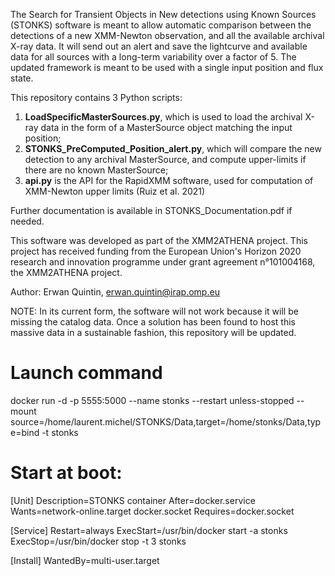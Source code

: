 The Search for Transient Objects in New detections using Known Sources (STONKS) software is meant to allow automatic
comparison between the detections of a new XMM-Newton observation, and all the available archival X-ray data. It will send
out an alert and save the lightcurve and available data for all sources with a long-term variability over a factor of 5.
The updated framework is meant to be used with a single input position and flux state.


This repository contains 3 Python scripts:
1. **LoadSpecificMasterSources.py**, which is used to load the archival X-ray data in the form of a MasterSource object matching the input position;
2. **STONKS_PreComputed_Position_alert.py**, which will compare the new detection to any archival MasterSource, and compute upper-limits if there are no known MasterSource;
3. **api.py** is the API for the RapidXMM software, used for computation of XMM-Newton upper limits (Ruiz et al. 2021)

Further documentation is available in STONKS_Documentation.pdf if needed.

This software was developed as part of the XMM2ATHENA project. This project has received funding from the European
Union's Horizon 2020 research and innovation programme under grant agreement n°101004168, the XMM2ATHENA project.

Author: Erwan Quintin, erwan.quintin@irap.omp.eu

NOTE: In its current form, the software will not work because it will be missing the catalog data. Once a solution has been found to host this massive data in a sustainable fashion, this repository will be updated.

# Launch command

docker run -d -p 5555:5000 --name stonks --restart unless-stopped --mount source=/home/laurent.michel/STONKS/Data,target=/home/stonks/Data,type=bind -t stonks

# Start at boot:

[Unit]
Description=STONKS container
After=docker.service
Wants=network-online.target docker.socket
Requires=docker.socket

[Service]
Restart=always
ExecStart=/usr/bin/docker start -a stonks
ExecStop=/usr/bin/docker stop -t 3 stonks

[Install]
WantedBy=multi-user.target
